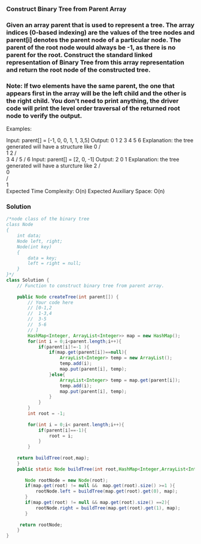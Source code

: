 ### Construct Binary Tree from Parent Array


### Given an array parent that is used to represent a tree. The array indices (0-based indexing) are the values of the tree nodes and parent[i] denotes the parent node of a particular node. The parent of the root node would always be -1, as there is no parent for the root. Construct the standard linked representation of Binary Tree from this array representation and return the root node of the constructed tree.

### Note: If two elements have the same parent, the one that appears first in the array will be the left child and the other is the right child. You don't need to print anything, the driver code will print the level order traversal of the returned root node to verify the output.

Examples:

Input: parent[] = [-1, 0, 0, 1, 1, 3,5]
Output: 0 1 2 3 4 5 6
Explanation: the tree generated
will have a structure like 
          0
        /   \
       1     2
      / \
     3   4
    /
   5
 /
6
Input: parent[] = [2, 0, -1]
Output: 2 0 1
Explanation: the tree generated will
have a sturcture like
             2
            /   
           0      
          /   
         1     
Expected Time Complexity: O(n)
Expected Auxiliary Space: O(n)




### Solution 

```java
/*node class of the binary tree
class Node
{
    int data;
    Node left, right;
    Node(int key)
    {
        data = key;
        left = right = null;
    }
}*/
class Solution {
    // Function to construct binary tree from parent array.
    
    public Node createTree(int parent[]) {
        // Your code here
        // [0-1,2
        //  1-3,4
        //  3-5
        //  5-6
        // ]
        HashMap<Integer, ArrayList<Integer>> map = new HashMap();
        for(int i = 0;i<parent.length;i++){
            if(parent[i]!=-1 ){
                if(map.get(parent[i])==null){
                    ArrayList<Integer> temp = new ArrayList();
                    temp.add(i);
                    map.put(parent[i], temp);
                }else{
                    ArrayList<Integer> temp = map.get(parent[i]);
                    temp.add(i);
                    map.put(parent[i], temp);
                }
            }
        }
        int root = -1;
  
        for(int i = 0;i< parent.length;i++){
            if(parent[i]==-1){
                root = i;
            }
        }
        
    return buildTree(root,map);
    }
    public static Node buildTree(int root,HashMap<Integer,ArrayList<Integer>> map ){
   
       Node rootNode = new Node(root);
       if(map.get(root) != null &&  map.get(root).size() >=1 ){
           rootNode.left = buildTree(map.get(root).get(0), map);
       }
       if(map.get(root) != null && map.get(root).size() ==2){
           rootNode.right = buildTree(map.get(root).get(1), map);
       }
    
     return rootNode;
    }
}

```